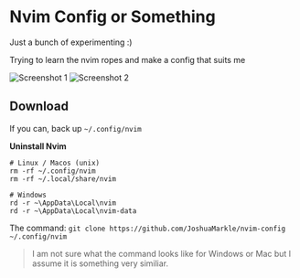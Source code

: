 # Nvim Config or Something

Just a bunch of experimenting :)

Trying to learn the nvim ropes and make a config that suits me

![Screenshot 1](./screenshot1)
![Screenshot 2](./screenshot2)

## Download

If you can, back up `~/.config/nvim`

**Uninstall Nvim**
```
# Linux / Macos (unix)
rm -rf ~/.config/nvim
rm -rf ~/.local/share/nvim

# Windows
rd -r ~\AppData\Local\nvim
rd -r ~\AppData\Local\nvim-data
```

The command: `git clone https://github.com/JoshuaMarkle/nvim-config ~/.config/nvim`

> I am not sure what the command looks like for Windows or Mac but I assume it is something very similiar.
